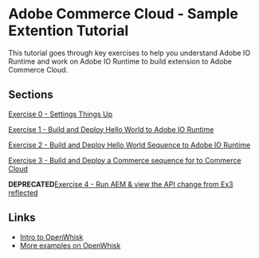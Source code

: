 Adobe Commerce Cloud - Sample Extention Tutorial
================================================

This tutorial goes through key exercises to help you understand Adobe IO Runtime and work on Adobe IO Runtime to build extension to Adobe Commerce Cloud. 

Sections
--------

[Exercise 0 - Settings Things Up](exercise-00/tutorial-00-setup.md)

[Exercise 1 - Build and Deploy Hello World to Adobe IO Runtime](exercise-01/tutorial-01-hello-world.md)  

[Exercise 2 - Build and Deploy Hello World Sequence to Adobe IO Runtime](exercise-02/tutorial-02-hello-world-sequence.md)  

[Exercise 3 - Build and Deploy a Commerce sequence for to Commerce Cloud](exercise-03/tutorial-03-extend-ccif.md)  

**__DEPRECATED__**[Exercise 4 - Run AEM & view the API change from Ex3 reflected](exercise-04/tutorial-04-modify-deploy-ccif-sequence.md) 

Links
-----
* [Intro to OpenWhisk](https://www.youtube.com/watch?v=phsSvI7JB48 )
* [More examples on OpenWhisk](https://www.raymondcamden.com/2017/01/06/an-example-of-an-openwhisk-sequence)
